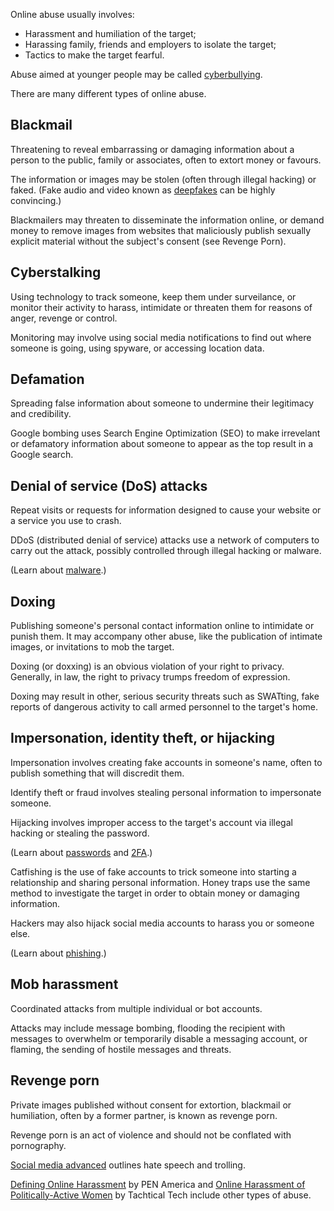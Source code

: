 [Title]: # (Online abuse)
[Order]: # (0)

Online abuse usually involves: 

*	Harassment and humiliation of the target;
*	Harassing family, friends and employers to isolate the target;
*	Tactics to make the target fearful. 

Abuse aimed at younger people may be called [cyberbullying](https://cyberbullying.org/).

There are many different types of online abuse. 

## Blackmail

Threatening to reveal embarrassing or damaging information about a person to the public, family or associates, often to extort money or favours.

The information or images may be stolen (often through illegal hacking) or faked. (Fake audio and video known as [deepfakes](https://www.buzzfeed.com/craigsilverman/obama-jordan-peele-deepfake-video-debunk-buzzfeed?utm_term=.hlxWpqMOo#.rlDN6YM4o) can be highly convincing.)  

Blackmailers may threaten to disseminate the information online, or demand money to remove images from websites that maliciously publish sexually explicit material without the subject's consent (see Revenge Porn).

## Cyberstalking 

Using technology to track someone, keep them under surveilance, or monitor their activity to harass, intimidate or threaten them for reasons of anger, revenge or control.

Monitoring may involve using social media notifications to find out where someone is going, using spyware, or accessing location data.

## Defamation

Spreading false information about someone to undermine their legitimacy and credibility.

Google bombing uses Search Engine Optimization (SEO) to make irrevelant or defamatory information about someone to appear as the top result in a Google search. 

## Denial of service (DoS) attacks

Repeat visits or requests for information designed to cause your website or a service you use to crash. 

DDoS (distributed denial of service) attacks use a network of computers to carry out the attack, possibly controlled through illegal hacking or malware. 

(Learn about [malware](umbrella://lesson/malware/0).)

## Doxing
 	
Publishing someone's personal contact information online to intimidate or punish them. It may accompany other abuse, like the publication of intimate images, or invitations to mob the target. 

Doxing (or doxxing) is an obvious violation of your right to privacy. Generally, in law, the right to privacy trumps freedom of expression.

Doxing may result in other, serious security threats such as SWATting, fake reports of dangerous activity to call armed personnel to the target's home.  

## Impersonation, identity theft, or hijacking

Impersonation involves creating fake accounts in someone's name, often to publish something that will discredit them. 

Identify theft or fraud involves stealing personal information to impersonate someone.  

Hijacking involves improper access to the target's account via illegal hacking or stealing the password. 

(Learn about [passwords](umbrella://lesson/passwords/0) and [2FA](umbrella://lesson/passwords/1).)

Catfishing is the use of fake accounts to trick someone into starting a relationship and sharing personal information. Honey traps use the same method to investigate the target in order to obtain money or damaging information.    

Hackers may also hijack social media accounts to harass you or someone else. 

(Learn about [phishing](umbrella://lesson/phishing).)

## Mob harassment

Coordinated attacks from multiple individual or bot accounts. 

Attacks may include message bombing, flooding the recipient with messages to overwhelm or temporarily disable a messaging account, or flaming, the sending of hostile messages and threats. 

## Revenge porn 

Private images published without consent for extortion, blackmail or humiliation, often by a former partner, is known as revenge porn. 

Revenge porn is an act of violence and should not be conflated with pornography.

[Social media advanced](umbrella://lesson/social-media/1) outlines hate speech and trolling.

[Defining Online Harassment](https://onlineharassmentfieldmanual.pen.org/additional-resources/defining-online-harassment-a-glossary-of-terms/) by PEN America and [Online Harassment of Politically-Active Women](https://xyz.informationactivism.org/en/online-harassment-of-politically-active-women-introduction) by Tachtical Tech include other types of abuse.
